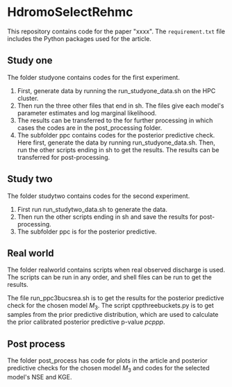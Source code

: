 # HdromoSelectRehmc
This repository contains code for the paper "xxxx". The `requirement.txt` file includes the Python packages used for the article.

## Study one
The folder studyone contains codes for the first experiment. 

1. First, generate data by running the run_studyone_data.sh on the HPC cluster.
2. Then run the three other files that end in sh. The files give each model's parameter estimates and log marginal likelihood.
3.  The results can be transferred to the for further processing in which cases the codes are in the post_processing folder.
4. The subfolder ppc contains codes for the posterior predictive check. Here first, generate the data by running run_studyone_data.sh. Then, run the other scripts ending in sh to get the results. The results can be transferred for post-processing.

## Study two
The folder studytwo contains codes for the second experiment.

1. First run run_studytwo_data.sh to generate the data. 
2.  Then run the other scripts ending in sh and save the results for post-processing.
3.  The subfolder ppc is for the posterior predictive.

## Real world
The folder realworld contains scripts when real observed discharge is used. The scripts can be run in any order, and shell files can be run to get the results.

The file run_ppc3bucsrea.sh is to get the results for the posterior predictive check for the chosen model $M_3$. The script cppthreebuckets.py is to get samples from the prior predictive distribution, which are used to calculate the prior calibrated posterior predictive p-value $pcppp$.

## Post process
The folder post_process has code for plots in the article and posterior predictive checks for the chosen model $M_3$ and codes for the selected model's NSE and KGE.

